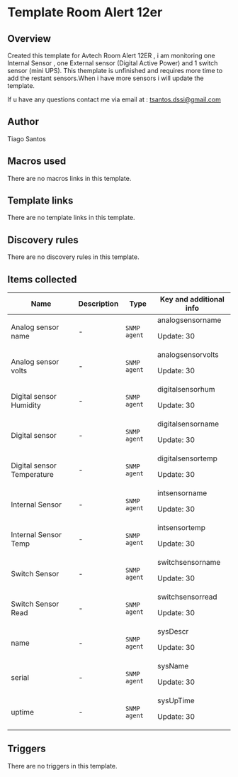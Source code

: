 # Template Room Alert 12er

## Overview

Created this template for Avtech Room Alert 12ER , i am monitoring one Internal Sensor , one External sensor (Digital Active Power) and 1 switch sensor (mini UPS). This themplate is unfinished and requires more time to add the restant sensors.When i have more sensors i will update the template.


If u have any questions contact me via email at : tsantos.dssi@gmail.com


 


 

## Author

Tiago Santos

## Macros used

There are no macros links in this template.

## Template links

There are no template links in this template.

## Discovery rules

There are no discovery rules in this template.

## Items collected

|Name|Description|Type|Key and additional info|
|----|-----------|----|----|
|Analog sensor name|<p>-</p>|`SNMP agent`|analogsensorname<p>Update: 30</p>|
|Analog sensor volts|<p>-</p>|`SNMP agent`|analogsensorvolts<p>Update: 30</p>|
|Digital sensor Humidity|<p>-</p>|`SNMP agent`|digitalsensorhum<p>Update: 30</p>|
|Digital sensor|<p>-</p>|`SNMP agent`|digitalsensorname<p>Update: 30</p>|
|Digital sensor Temperature|<p>-</p>|`SNMP agent`|digitalsensortemp<p>Update: 30</p>|
|Internal Sensor|<p>-</p>|`SNMP agent`|intsensorname<p>Update: 30</p>|
|Internal Sensor Temp|<p>-</p>|`SNMP agent`|intsensortemp<p>Update: 30</p>|
|Switch Sensor|<p>-</p>|`SNMP agent`|switchsensorname<p>Update: 30</p>|
|Switch Sensor Read|<p>-</p>|`SNMP agent`|switchsensorread<p>Update: 30</p>|
|name|<p>-</p>|`SNMP agent`|sysDescr<p>Update: 30</p>|
|serial|<p>-</p>|`SNMP agent`|sysName<p>Update: 30</p>|
|uptime|<p>-</p>|`SNMP agent`|sysUpTime<p>Update: 30</p>|
## Triggers

There are no triggers in this template.

